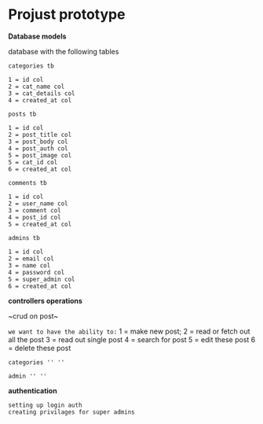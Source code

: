 # Projust prototype

**Database models**

database with the following tables

`categories tb`

    1 = id col
    2 = cat_name col
    3 = cat_details col
    4 = created_at col

`posts tb`

    1 = id col
    2 = post_title col
    3 = post_body col
    4 = post_auth col
    5 = post_image col
    5 = cat_id col
    6 = created_at col

`comments tb`

    1 = id col
    2 = user_name col
    3 = comment col
    4 = post_id col
    5 = created_at col

`admins tb`

    1 = id col
    2 = email col
    3 = name col
    4 = password col
    5 = super_admin col
    6 = created_at col


**controllers operations**

~crud on post~

`we want to have the ability to:`
    1 = make new post;
    2 = read or fetch out all the post
    3 = read out single post 
    4 = search for post
    5 = edit these post 
    6 = delete these post

    categories '' ''

    admin '' ''

**authentication**

    setting up login auth
    creating privilages for super admins
